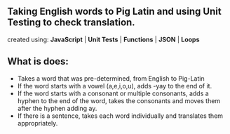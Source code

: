 ## Taking English words to Pig Latin and using Unit Testing to check translation.

created using:
**JavaScript** | **Unit Tests** | **Functions** | **JSON** | **Loops**

## What is does:

- Takes a word that was pre-determined, from English to Pig-Latin
- If the word starts with a vowel (a,e,i,o,u), adds -yay to the end of it.
- If the word starts with a consonant or multiple consonants, adds a hyphen to the end of the word, takes the consonants and moves them after the hyphen adding ay.
- If there is a sentence, takes each word individually and translates them appropriately.
